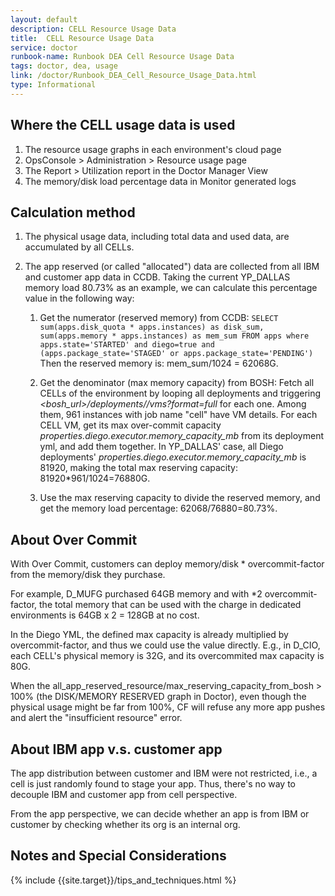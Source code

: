 ```yaml
---
layout: default
description: CELL Resource Usage Data
title:  CELL Resource Usage Data
service: doctor
runbook-name: Runbook DEA Cell Resource Usage Data
tags: doctor, dea, usage
link: /doctor/Runbook_DEA_Cell_Resource_Usage_Data.html
type: Informational
---
```


## Where the CELL usage data is used

1. The resource usage graphs in each environment's cloud page
2. OpsConsole > Administration > Resource usage page
3. The Report > Utilization report in the Doctor Manager View
4. The memory/disk load percentage data in Monitor generated logs

## Calculation method

1. The physical usage data, including total data and used data, are accumulated by all CELLs.
2. The app reserved (or called "allocated") data are collected from all IBM and customer app data in CCDB. Taking the current YP_DALLAS memory load 80.73% as an example, we can calculate this percentage value in the following way:

   1. Get the numerator (reserved memory) from CCDB:
`SELECT sum(apps.disk_quota * apps.instances) as disk_sum, sum(apps.memory * apps.instances) as mem_sum FROM apps where apps.state='STARTED' and diego=true and (apps.package_state='STAGED' or apps.package_state='PENDING')`
Then the reserved memory is: mem_sum/1024 = 62068G.
   
   2. Get the denominator (max memory capacity) from BOSH:
Fetch all CELLs of the environment by looping all deployments and triggering  _<bosh_url>/deployments/<deployment>/vms?format=full_ for each one. Among them, 961 instances with job name "cell" have VM details. For each CELL VM, get its max over-commit capacity _properties.diego.executor.memory_capacity_mb_ from its deployment yml, and add them together. In YP_DALLAS' case, all Diego deployments' _properties.diego.executor.memory_capacity_mb_ is 81920, making the total max reserving capacity: 81920*961/1024=76880G.

   3. Use the max reserving capacity to divide the reserved memory, and get the memory load percentage:
62068/76880=80.73%.

## About Over Commit

With Over Commit, customers can deploy memory/disk * overcommit-factor from the memory/disk they purchase.

For example, D_MUFG purchased 64GB memory and with *2 overcommit-factor, the total memory that can be used with the charge in dedicated environments is 64GB x 2 = 128GB at no cost.

In the Diego YML, the defined max capacity is already multiplied by overcommit-factor, and thus we could use the value directly. E.g., in D_CIO, each CELL's physical memory is 32G, and its overcommited max capacity is 80G.

When the all_app_reserved_resource/max_reserving_capacity_from_bosh > 100% (the DISK/MEMORY RESERVED graph in Doctor), even though the physical usage might be far from 100%, CF will refuse any more app pushes and alert the "insufficient resource" error.

## About IBM app v.s. customer app

The app distribution between customer and IBM were not restricted, i.e., a cell is just randomly found to stage your app. Thus, there's no way to decouple IBM and customer app from cell perspective. 

From the app perspective, we can decide whether an app is from IBM or customer by checking whether its org is an internal org.

## Notes and Special Considerations

{% include {{site.target}}/tips_and_techniques.html %}
